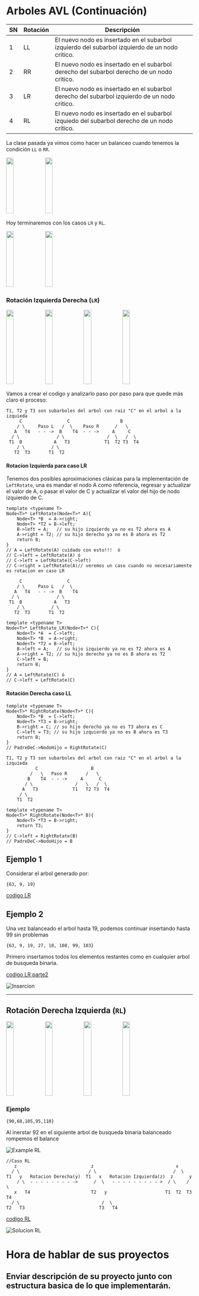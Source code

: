 # Arboles AVL (Continuación)

|SN|	Rotación|	Descripción|
|---|---|---|
|1|	LL| El nuevo nodo es insertado en el subarbol izquierdo del subarbol izquierdo de un nodo critico.|
|2|	RR| El nuevo nodo es insertado en el subarbol derecho del subarbol derecho de un nodo critico.|
|3|	LR| El nuevo nodo es insertado en el subarbol derecho del subarbol izquierdo de un nodo critico.|
|4|	RL| El nuevo nodo es insertado en el subarbol izquiedo del subarbol derecho de un nodo critico.|



La clase pasada ya vimos como hacer un balanceo cuando tenemos la condición `LL` o `RR`.

<img width="20%" height="150" src="images/avl_LL.png"/>

<img width="20%" height="150" src="images/avl_RR.png"/>

Hoy terminaremos con los casos `LR` y `RL`.

<img width="20%" height="150" src="images/right_subtree_of_left_subtree.jpg"/>

<img width="20%" height="150" src="images/left_subtree_of_right_subtree.jpg"/>




### Rotación Izquierda Derecha (`LR`)

<img width="20%" height="200" src="images/right_subtree_of_left_subtree.jpg"/> 
<img width="20%" height="200" src="images/subtree_left_rotation.jpg"/> 
<img width="20%" height="200" src="images/left_unbalanced_tree.jpg"/> 
<img width="20%" height="200" src="images/right_rotation.jpg"/> 

Vamos a crear el codigo y analizarlo paso por paso para que quede más claro el proceso:
```
T1, T2 y T3 son subarboles del arbol con raiz "C" en el arbol a la izquieda
     C                 C                   B
    / \     Paso L   /  \    Paso R      /   \
   A   T4   - - ->  B    T4  - - ->     A     C
  / \              / \                /  \   /  \
 T1  B            A   T3             T1  T2 T3  T4       
    / \          / \
   T2  T3       T1  T2
```

#### Rotacion Izquierda para caso LR

Tenemos dos posibles aproximaciones clásicas para la implementación de `LeftRotate`, una es mandar el nodo A como referencia, regresar y actualizar el valor de A, o pasar el valor de C y actualizar el valor del hijo de nodo izquierdo de C.
```
template <typename T>
Node<T>* LeftRotate(Node<T>* A){
    Node<T> *B  = A->right;
    Node<T> *T2 = B->left;
    B->left = A;   // su hijo izquierdo ya no es T2 ahora es A
    A->right = T2; // su hijo derecho ya no es B ahora es T2
    return B;  
}
// A = LeftRotate(A) cuidado con esto!!!  ó 
// C->left = LeftRotate(A) ó 
// C->left = LeftRotate(C->left)
// C->right = LeftRotate(A)// veremos un caso cuando no necesariamente es rotacion en caso LR
```

```
     C                 C
    / \     Paso L   /  \
   A   T4   - - ->  B    T4
  / \              / \
 T1  B            A   T3
    / \          / \
   T2  T3       T1  T2
```
```
template <typename T>
Node<T>* LeftRotate_LR(Node<T>* C){
    Node<T> *A  = C->left;
    Node<T> *B  = A->right;
    Node<T> *T2 = B->left;
    B->left = A;   // su hijo izquierdo ya no es T2 ahora es A
    A->right = T2; // su hijo derecho ya no es B ahora es T2
    C->left = B;
    return B;  
}
// A = LeftRotate(C) ó 
// C->left = LeftRotate(C)
```
#### Rotación Derecha caso LL

```
template <typename T>
Node<T>* RightRotate(Node<T>* C){
    Node<T> *B  = C->left;
    Node<T> *T3 = B->right;
    B->right = C; // su hijo derecho ya no es T3 ahora es C
    C->left = T3; // su hijo izquierdo ya no es B ahora es T3
    return B;  
}
// PadreDeC->NodoHijo = RightRotate(C)
```

```
T1, T2 y T3 son subarboles del arbol con raiz "C" en el arbol a la izquieda
           C                    B
         /   \   Paso R       /   \
        B    T4  - - ->     A      C
       / \                /   \   /  \
      A   T3             T1   T2 T3  T4       
     / \
    T1  T2
```
```
template <typename T>
Node<T>* RightRotate(Node<T>* B){
    Node<T> *T3 = B->right;
    return T3;  
}
// C->left = RightRotate(B)
// PadreDeC->NodoHijo = B
```


## Ejemplo 1
Considerar el arbol generado por:

`{63, 9, 19}`

[codigo LR](codigos/clase_21_practica_01.cpp)


## Ejemplo 2

Una vez balanceado el arbol hasta 19, podemos continuar insertando hasta 99 sin problemas

`{63, 9, 19, 27, 18, 108, 99, 103}`

Primero insertamos todos los elementos restantes como en cualquier arbol de busqueda binaria.

[codigo LR parte2](codigos/clase_21_practica_02.cpp)

![Insercion](images/insertion-in-avl-tree_RL.png)


---

## Rotación Derecha Izquierda (`RL`)

<img width="20%" height="200" src="images/left_subtree_of_right_subtree.jpg"/> 
<img width="20%" height="200" src="images/subtree_right_rotation.jpg"/> 
<img width="20%" height="200" src="images/right_unbalanced_tree.jpg"/> 
<img width="20%" height="200" src="images/left_rotation.jpg"/> 

### Ejemplo

`{90,68,105,95,110}`

Al inerstar 92 en el siguiente arbol de busqueda binaria balanceado rompemos el balance

![Example RL](images/rl-rotation-in-avl-tree-example.png)

``` 
//Caso RL
   z                            z                               x
  / \                          / \                             /  \ 
T1   y   Rotacion Derecha(y)  T1   x   Rotación Izquierda(z)  z      y
    / \  - - - - - - - - ->      /  \   - - - - - - - - - >  / \    / \
   x   T4                       T2   y                      T1  T2  T3  T4
  / \                               /  \
T2   T3                            T3   T4
```

[codigo RL](codigos/clase_21_practica_03.cpp)

![Solucion RL](images/rl-rotation-in-avl-tree-solution.png)



# Hora de hablar de sus proyectos

## Enviar descripción de su proyecto junto con estructura basica de lo que implementarán.


